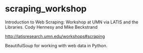 # scraping_workshop
Introduction to Web Scraping: Workshop at UMN via LATIS and the Libraries.
Cody Hennesy and Mike Beckstrand

http://latisresearch.umn.edu/workshops#scraping

BeautifulSoup for working with web data in Python.


